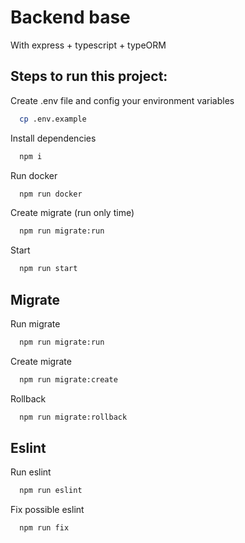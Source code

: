 # Backend base
With express + typescript + typeORM

## Steps to run this project:

Create .env file and config your environment variables

```bash
  cp .env.example
```

Install dependencies

```bash
  npm i
```

Run docker

```bash
  npm run docker
```

Create migrate (run only time)

```bash
  npm run migrate:run
```

Start

```bash
  npm run start
```

## Migrate

Run migrate

```bash
  npm run migrate:run
```

Create migrate

```bash
  npm run migrate:create
```

Rollback

```bash
  npm run migrate:rollback
```

## Eslint

Run eslint

```bash
  npm run eslint
```

Fix possible eslint

```bash
  npm run fix
```
